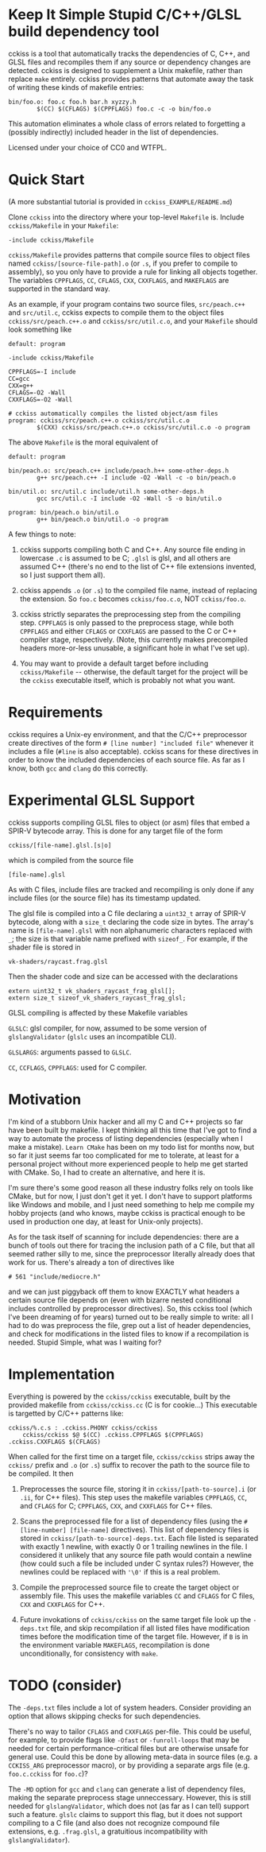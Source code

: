 # Keep It Simple Stupid C/C++/GLSL build dependency tool

cckiss is a tool that automatically tracks the dependencies of C, C++,
and GLSL files and recompiles them if any source or dependency changes
are detected. cckiss is designed to supplement a Unix makefile, rather
than replace `make` entirely. cckiss provides patterns that automate
away the task of writing these kinds of makefile entries:

    bin/foo.o: foo.c foo.h bar.h xyzzy.h
            $(CC) $(CFLAGS) $(CPPFLAGS) foo.c -c -o bin/foo.o

This automation eliminates a whole class of errors related to
forgetting a (possibly indirectly) included header in the list
of dependencies.

Licensed under your choice of CC0 and WTFPL.


# Quick Start

(A more substantial tutorial is provided in `cckiss_EXAMPLE/README.md`)

Clone `cckiss` into the directory where your top-level `Makefile` is.
Include `cckiss/Makefile` in your `Makefile`:

    -include cckiss/Makefile

`cckiss/Makefile` provides patterns that compile source files to
object files named `cckiss/[source-file-path].o` (or `.s`, if you
prefer to compile to assembly), so you only have to provide a rule for
linking all objects together. The variables `CPPFLAGS`, `CC`,
`CFLAGS`, `CXX`, `CXXFLAGS`, and `MAKEFLAGS` are supported in the
standard way.

As an example, if your program contains two source files,
`src/peach.c++` and `src/util.c`, cckiss expects to compile them to
the object files `cckiss/src/peach.c++.o` and `cckiss/src/util.c.o`,
and your `Makefile` should look something like

    default: program

    -include cckiss/Makefile

    CPPFLAGS=-I include
    CC=gcc
    CXX=g++
    CFLAGS=-O2 -Wall
    CXXFLAGS=-O2 -Wall

    # cckiss automatically compiles the listed object/asm files
    program: cckiss/src/peach.c++.o cckiss/src/util.c.o
            $(CXX) cckiss/src/peach.c++.o cckiss/src/util.c.o -o program

The above `Makefile` is the moral equivalent of

    default: program

    bin/peach.o: src/peach.c++ include/peach.h++ some-other-deps.h
            g++ src/peach.c++ -I include -O2 -Wall -c -o bin/peach.o

    bin/util.o: src/util.c include/util.h some-other-deps.h
            gcc src/util.c -I include -O2 -Wall -S -o bin/util.o

    program: bin/peach.o bin/util.o
            g++ bin/peach.o bin/util.o -o program

A few things to note:

1. cckiss supports compiling both C and C++. Any source file ending in
lowercase `.c` is assumed to be C; `.glsl` is glsl, and all others are
assumed C++ (there's no end to the list of C++ file extensions
invented, so I just support them all).

2. cckiss appends `.o` (or `.s`) to the compiled file name, instead of
replacing the extension. So `foo.c` becomes `cckiss/foo.c.o`, NOT
`cckiss/foo.o`.

3. cckiss strictly separates the preprocessing step from the compiling
step. `CPPFLAGS` is only passed to the preprocess stage, while both
`CPPFLAGS` and either `CFLAGS` or `CXXFLAGS` are passed to the C or
C++ compiler stage, respectively. (Note, this currently makes
precompiled headers more-or-less unusable, a significant hole in what
I've set up).

4. You may want to provide a default target before including
`cckiss/Makefile` -- otherwise, the default target for the project
will be the `cckiss` executable itself, which is probably not what you
want.


# Requirements

cckiss requires a Unix-ey environment, and that the C/C++ preprocessor
create directives of the form `# [line number] "included file"`
whenever it includes a file (`#line` is also acceptable). cckiss scans
for these directives in order to know the included dependencies of
each source file. As far as I know, both `gcc` and `clang` do this
correctly.


# Experimental GLSL Support

cckiss supports compiling GLSL files to object (or asm) files that embed
a SPIR-V bytecode array. This is done for any target file of the form

    cckiss/[file-name].glsl.[s|o]

which is compiled from the source file

    [file-name].glsl

As with C files, include files are tracked and recompiling is only
done if any include files (or the source file) has its timestamp
updated.

The glsl file is compiled into a C file declaring a `uint32_t` array
of SPIR-V bytecode, along with a `size_t` declaring the code size in
bytes. The array's name is `[file-name].glsl` with non alphanumeric
characters replaced with `_`; the size is that variable name prefixed
with `sizeof_`. For example, if the shader file is stored in

    vk-shaders/raycast.frag.glsl

Then the shader code and size can be accessed with the declarations

    extern uint32_t vk_shaders_raycast_frag_glsl[];
    extern size_t sizeof_vk_shaders_raycast_frag_glsl;

GLSL compiling is affected by these Makefile variables

`GLSLC`: glsl compiler, for now, assumed to be some version of
`glslangValidator` (`glslc` uses an incompatible CLI).

`GLSLARGS`: arguments passed to `GLSLC`.

`CC`, `CCFLAGS`, `CPPFLAGS`: used for C compiler.


# Motivation

I'm kind of a stubborn Unix hacker and all my C and C++ projects so
far have been built by makefile. I kept thinking all this time that
I've got to find a way to automate the process of listing dependencies
(especially when I make a mistake). `Learn CMake` has been on my todo
list for months now, but so far it just seems far too complicated for
me to tolerate, at least for a personal project without more
experienced people to help me get started with CMake. So, I had to
create an alternative, and here it is.

I'm sure there's some good reason all these industry folks rely on
tools like CMake, but for now, I just don't get it yet. I don't have
to support platforms like Windows and mobile, and I just need
something to help me compile my hobby projects (and who knows, maybe
cckiss is practical enough to be used in production one day, at least
for Unix-only projects).

As for the task itself of scanning for include dependencies: there are
a bunch of tools out there for tracing the inclusion path of a C file,
but that all seemed rather silly to me, since the preprocessor literally
already does that work for us. There's already a ton of directives like

    # 561 "include/mediocre.h"

and we can just piggyback off them to know EXACTLY what headers a
certain source file depends on (even with bizarre nested conditional
includes controlled by preprocessor directives). So, this cckiss tool
(which I've been dreaming of for years) turned out to be really simple
to write: all I had to do was preprocess the file, grep out a list of
header dependencies, and check for modifications in the listed files
to know if a recompilation is needed.  Stupid Simple, what was I
waiting for?


# Implementation

Everything is powered by the `cckiss/cckiss` executable, built by the
provided makefile from `cckiss/cckiss.cc` (C is for cookie...) This
executable is targetted by C/C++ patterns like:

    cckiss/%.c.s : .cckiss.PHONY cckiss/cckiss
	    cckiss/cckiss $@ $(CC) .cckiss.CPPFLAGS $(CPPFLAGS) .cckiss.CXXFLAGS $(CFLAGS)

When called for the first time on a target file, `cckiss/cckiss` strips away
the `cckiss/` prefix and `.o` (or `.s`) suffix to recover the path to
the source file to be compiled. It then

1. Preprocesses the source file, storing it in
`cckiss/[path-to-source].i` (or `.ii`, for C++ files). This step uses
the makefile variables `CPPFLAGS`, `CC`, and `CFLAGS` for C;
`CPPFLAGS`, `CXX`, and `CXXFLAGS` for C++ files.

2. Scans the preprocessed file for a list of dependency files (using the
`# [line-number] [file-name]` directives). This list of dependency
files is stored in `cckiss/[path-to-source]-deps.txt`. Each file listed
is separated with exactly 1 newline, with exactly 0 or 1 trailing newlines
in the file. I considered it unlikely that any source file path would contain
a newline (how could such a file be included under C syntax rules?) However,
the newlines could be replaced with `'\0'` if this is a real problem.

3. Compile the preprocessed source file to create the target object or
assembly file. This uses the makefile variables `CC` and `CFLAGS` for
C files, `CXX` and `CXXFLAGS` for C++.

4. Future invokations of `cckiss/cckiss` on the same target file look
up the `-deps.txt` file, and skip recompilation if all listed files
have modification times before the modification time of the target file.
However, if `B` is in the environment variable `MAKEFLAGS`, recompilation
is done unconditionally, for consistency with `make`.


# TODO (consider)

The `-deps.txt` files include a lot of system headers. Consider providing an
option that allows skipping checks for such dependencies.

There's no way to tailor `CFLAGS` and `CXXFLAGS` per-file. This could
be useful, for example, to provide flags like `-Ofast` or
`-funroll-loops` that may be needed for certain performance-critical
files but are otherwise unsafe for general use. Could this be done by
allowing meta-data in source files (e.g. a `CCKISS_ARG` preprocessor
macro), or by providing a separate args file (e.g. `foo.c.cckiss` for
`foo.c`)?

The `-MD` option for `gcc` and `clang` can generate a list of
dependency files, making the separate preprocess stage
unneccessary. However, this is still needed for `glslangValidator`,
which does not (as far as I can tell) support such a feature. `glslc`
claims to support this flag, but it does not support compiling to a C
file (and also does not recognize compound file extensions,
e.g. `.frag.glsl`, a gratuitious incompatibility with
`glslangValidator`).
